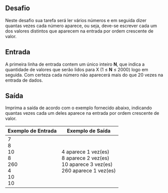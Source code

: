 ## Desafio

Neste desafio sua tarefa será ler vários números e em seguida dizer quantas vezes cada número aparece, ou seja, deve-se escrever cada um dos valores distintos que aparecem na entrada por ordem crescente de valor.

## Entrada

A primeira linha de entrada contem um único inteiro **N**, que indica a quantidade de valores que serão lidos para X (1 ≤ **N** ≤ 2000) logo em seguida. Com certeza cada número não aparecerá mais do que 20 vezes na entrada de dados.

## Saída

Imprima a saída de acordo com o exemplo fornecido abaixo, indicando quantas vezes cada um deles aparece na entrada por ordem crescente de valor.

 

| Exemplo de Entrada                                           | Exemplo de Saída                                             |
| ------------------------------------------------------------ | ------------------------------------------------------------ |
| 7 <br />8 <br />10 <br />8 <br />260 <br />4 <br />10 <br />10 | 4 aparece 1 vez(es) <br />8 aparece 2 vez(es) <br />10 aparece 3 vez(es) <br />260 aparece 1 vez(es) |